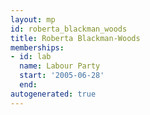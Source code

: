 ```yaml
---
layout: mp
id: roberta_blackman_woods
title: Roberta Blackman-Woods
memberships:
- id: lab
  name: Labour Party
  start: '2005-06-28'
  end: 
autogenerated: true
---
```

